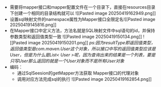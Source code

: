 - 需要将mapper接口和mapper配置文件在一个目录下，直接在resources目录下创建一个相同的目录结构就可以
![[Pasted image 20250419162949.png]]
- 设置sql映射文件的namespace属性为Mapper接口全限定名![[Pasted image 20250419145816.png]]
- 在Mapper接口中定义方法，方法名就是SQL映射文件中sql语句的id，并保持参数类型和返回值类型一致
![[Pasted image 20250419150134.png]]
![[Pasted image 20250419150201.png]]
	*ps:因为resultType即返回值类型，返回值类型是com.maven.User这个对象，所以接口中写的返回值类型应该是User，但是为什么是List< User >呢，因为查询出来的结果是一个列表，要是只写User那么返回的就是一个User对象而不是所有User对象*
- 编码：
	- 通过SqlSeesion的getMapper方法获取 Mapper接口的代理对象
	- 调用对应方法完成sql的执行
![[Pasted image 20250419162854.png]]